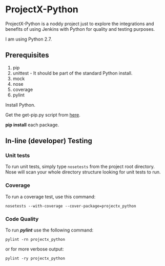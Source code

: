 ProjectX-Python
===============
ProjectX-Python is a noddy project just to explore the integrations and benefits of using Jenkins with Python for quality and testing purposes.

I am using Python 2.7.

Prerequisites
--------------
1. pip
1. unittest - It should be part of the standard Python install.
1. mock
1. nose
1. coverage
1. pylint

Install Python.

Get the get-pip.py script from [here](https://bootstrap.pypa.io/get-pip.py).

**pip install** each package.

In-line (developer) Testing
-------
### Unit tests
To run unit tests, simply type ```nosetests``` from the project root directory.  Nose will scan your whole directory structure looking for unit tests to run.
### Coverage
To run a coverage test, use this command:
```
nosetests --with-coverage --cover-package=projectx_python
```
### Code Quality
To run ***pylint*** use the following command:
```
pylint -rn projectx_python
```
or for more verbose output:
```
pylint -ry projectx_python
```